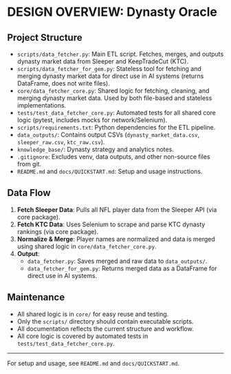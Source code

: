 # DESIGN OVERVIEW: Dynasty Oracle

## Project Structure

- `scripts/data_fetcher.py`: Main ETL script. Fetches, merges, and outputs dynasty market data from Sleeper and KeepTradeCut (KTC).
- `scripts/data_fetcher_for_gem.py`: Stateless tool for fetching and merging dynasty market data for direct use in AI systems (returns DataFrame, does not write files).
- `core/data_fetcher_core.py`: Shared logic for fetching, cleaning, and merging dynasty market data. Used by both file-based and stateless implementations.
- `tests/test_data_fetcher_core.py`: Automated tests for all shared core logic (pytest, includes mocks for network/Selenium).
- `scripts/requirements.txt`: Python dependencies for the ETL pipeline.
- `data_outputs/`: Contains output CSVs (`dynasty_market_data.csv`, `sleeper_raw.csv`, `ktc_raw.csv`).
- `knowledge_base/`: Dynasty strategy and analytics notes.
- `.gitignore`: Excludes venv, data outputs, and other non-source files from git.
- `README.md` and `docs/QUICKSTART.md`: Setup and usage instructions.

## Data Flow

1. **Fetch Sleeper Data**: Pulls all NFL player data from the Sleeper API (via core package).
2. **Fetch KTC Data**: Uses Selenium to scrape and parse KTC dynasty rankings (via core package).
3. **Normalize & Merge**: Player names are normalized and data is merged using shared logic in `core/data_fetcher_core.py`.
4. **Output**:
   - `data_fetcher.py`: Saves merged and raw data to `data_outputs/`.
   - `data_fetcher_for_gem.py`: Returns merged data as a DataFrame for direct use in AI systems.

## Maintenance
- All shared logic is in `core/` for easy reuse and testing.
- Only the `scripts/` directory should contain executable scripts.
- All documentation reflects the current structure and workflow.
- All core logic is covered by automated tests in `tests/test_data_fetcher_core.py`.

---
For setup and usage, see `README.md` and `docs/QUICKSTART.md`.

